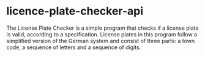 # licence-plate-checker-api
The License Plate Checker is a simple program that checks if a license plate is valid, according to a specification. License plates in this program follow a simplified version of the German system and consist of three parts:  a town code, a sequence of letters and a sequence of digits.
